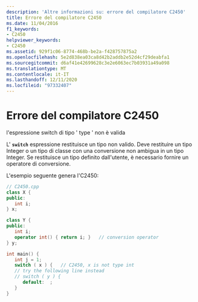 ```yaml
---
description: 'Altre informazioni su: errore del compilatore C2450'
title: Errore del compilatore C2450
ms.date: 11/04/2016
f1_keywords:
- C2450
helpviewer_keywords:
- C2450
ms.assetid: 929f1c06-8774-468b-be2a-f428757875a2
ms.openlocfilehash: 5e2d838ea03ca8d42b2addb2e52d4cf29deabfa1
ms.sourcegitcommit: d6af41e42699628c3e2e6063ec7b03931a49a098
ms.translationtype: MT
ms.contentlocale: it-IT
ms.lasthandoff: 12/11/2020
ms.locfileid: "97332407"
---
```

# <a name="compiler-error-c2450"></a>Errore del compilatore C2450

l'espressione switch di tipo ' type ' non è valida

L' **`switch`** espressione restituisce un tipo non valido. Deve restituire un tipo Integer o un tipo di classe con una conversione non ambigua in un tipo Integer. Se restituisce un tipo definito dall'utente, è necessario fornire un operatore di conversione.

L'esempio seguente genera l'C2450:

```cpp
// C2450.cpp
class X {
public:
   int i;
} x;

class Y {
public:
   int i;
   operator int() { return i; }   // conversion operator
} y;

int main() {
   int j = 1;
   switch ( x ) {   // C2450, x is not type int
   // try the following line instead
   // switch ( y ) {
      default:  ;
   }
}
```
